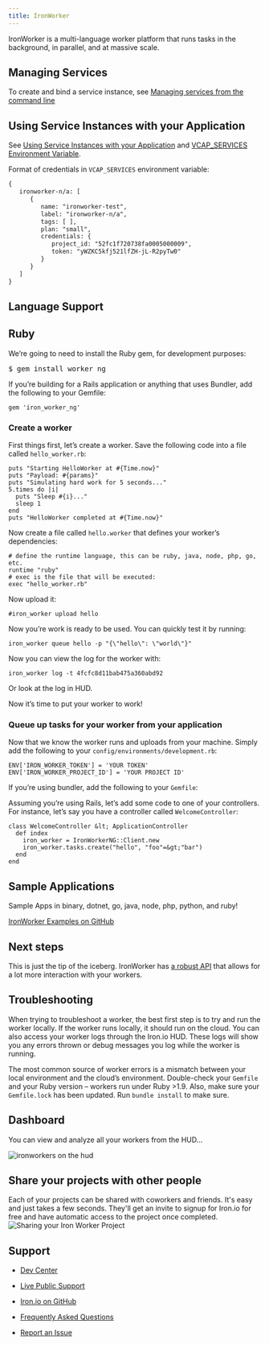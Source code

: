 ```yaml
---
title: IronWorker
---
```


IronWorker is a multi-language worker platform that runs tasks in the background, in parallel, and at massive scale.

## <a id='managing'></a>Managing Services ##

To create and bind a service instance, see [Managing services from the command line](../../../using/services/managing-services.html)

## <a id='using'></a>Using Service Instances with your Application ##

See [Using Service Instances with your Application](../../adding-a-service.html#using) and [VCAP_SERVICES Environment Variable](../../../using/deploying-apps/environment-variable.html).

Format of credentials in `VCAP_SERVICES` environment variable:

~~~xml
{
   ironworker-n/a: [
      {
         name: "ironworker-test",
         label: "ironworker-n/a",
         tags: [ ],
         plan: "small",
         credentials: {
            project_id: "52fc1f720738fa0005000009",
            token: "yWZKC5kfj521lfZH-jL-R2pyTw0"
         }
      }
   ]
}
~~~

## <a id='language-support'></a>Language Support ##

## Ruby

We’re going to need to install the Ruby gem, for development purposes:

<pre class="terminal">
$ gem install worker_ng
</pre>

If you’re building for a Rails application or anything that uses Bundler, add the following to your Gemfile:

~~~
gem 'iron_worker_ng'
~~~

### Create a worker ###

First things first, let’s create a worker. Save the following code into a file called `hello_worker.rb`:

    puts "Starting HelloWorker at #{Time.now}"
    puts "Payload: #{params}"
    puts "Simulating hard work for 5 seconds..."
    5.times do |i|
      puts "Sleep #{i}..."
      sleep 1
    end
    puts "HelloWorker completed at #{Time.now}"

Now create a file called `hello.worker` that defines your worker’s dependencies:


    # define the runtime language, this can be ruby, java, node, php, go, etc.
    runtime "ruby"
    # exec is the file that will be executed:
    exec "hello_worker.rb"

Now upload it:

    #iron_worker upload hello

Now you’re work is ready to be used. You can quickly test it by running:


    iron_worker queue hello -p "{\"hello\": \"world\"}"

Now you can view the log for the worker with:


    iron_worker log -t 4fcfc8d11bab475a360abd92

Or look at the log in HUD.

Now it’s time to put your worker to work!

### Queue up tasks for your worker from your application ###

Now that we know the worker runs and uploads from your machine. Simply add the following to your `config/environments/development.rb`:


    ENV['IRON_WORKER_TOKEN'] = 'YOUR TOKEN'
    ENV['IRON_WORKER_PROJECT_ID'] = 'YOUR PROJECT ID'

If you’re using bundler, add the following to your `Gemfile`:

Assuming you’re using Rails, let’s add some code to one of your controllers. For instance, let’s say you have a controller called `WelcomeController`:


    class WelcomeController &lt; ApplicationController
      def index
        iron_worker = IronWorkerNG::Client.new
        iron_worker.tasks.create("hello", "foo"=&gt;"bar")
      end
    end


## <a id='sample-app'></a>Sample Applications ##

Sample Apps in binary, dotnet, go, java, node, php, python, and ruby!

[IronWorker Examples on GitHub](https://github.com/iron-io/iron_worker_examples)

## <a id='next-steps'></a>Next steps ##

This is just the tip of the iceberg. IronWorker has [a robust API](http://dev.iron.io/worker/) that allows for a lot more interaction with your workers. 

## <a id='troubleshooting'></a>Troubleshooting ##

When trying to troubleshoot a worker, the best first step is to try and run the worker locally. If the worker runs locally, it should run on the cloud. You can also access your worker logs through the Iron.io HUD. These logs will show you any errors thrown or debug messages you log while the worker is running.

The most common source of worker errors is a mismatch between your local environment and the cloud’s environment. Double-check your `Gemfile` and your Ruby version – workers run under Ruby &gt;1.9. Also, make sure your `Gemfile.lock` has been updated. Run `bundle install` to make sure.

## <a id='dashboard'></a>Dashboard ##

You can view and analyze all your workers from the HUD...

![ironworkers on the hud][1]
  
## <a id='share'></a>Share your projects with other people ##

Each of your projects can be shared with coworkers and friends. It's easy and just takes a few seconds. They'll get an invite to signup for Iron.io for free and have automatic access to the project once completed.
![Sharing your Iron Worker Project][2]

## <a id='support'></a>Support ##

- [Dev Center](http:www.dev.iron.io)
- [Live Public Support](http://get.iron.io/chat)
- [Iron.io on GitHub](https://github.com/iron-io)
- [Frequently Asked Questions](http://dev.iron.io/faq)
- [Report an Issue](https://github.com/iron-io/issues/issues)

  [1]: http://www.iron.io/assets/screenshots/home-scrnshot-worker-1.png
  [2]: https://d2oawfjgoy88bd.cloudfront.net/523a211b2cdcf276fb5dae02/523a211c2cdcf276fb5dae04/528be904888b9d471f460281.png?Expires=1384987278&Signature=Bt8WG1evom8MFsh1rLSWqF2KFBK1c6l4tGWjuaTRMbw~jvDYBQY6QvdyCKB29Q2TkjvIb0n5rX9XvWWTEti5MFCJYKHwpKdjcdePk9vv0OhBU0vRCdfwotpPNemnkfQ5DvBBJXb7FxH3cWbN~3TiZnlmB0gMXlbnDtciLoakbgjkALTZsy1nBrAapUQ6VQWqjA9B6~Kb6gBTBP~2Ep8BN63970GtgR5ecBtx1OnsCFFrnFAodzfbUzcPj8AMONSsNjIowLbYPNP8OEePl89Z2U~lXQa7lcvWMAnlV8rzz6Ftvno5C8Ly~YS2C52N~3Zj9Lm-vD9QY4gX7M9-lzjoKg__&Key-Pair-Id=APKAJHEJJBIZWFB73RSA
